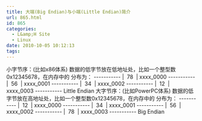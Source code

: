 ```yaml
---
title: 大端(Big Endian)与小端(Little Endian)简介
url: 865.html
id: 865
categories:
  - L&amp;H Site
  - Linux
date: 2010-10-05 10:12:13
tags:
---
```


小字节序：(比如x86体系) 数据的低字节放在低地址处，比如一个整型数0x12345678，在内存中的 分布为： ----------- |  78  | xxxx_0000 ----------- |  56  | xxxx_0001 ----------- |  34  | xxxx_0002 ----------- |  12  | xxxx_0003 ----------- Little Endian 大字节序：(比如PowerPC体系) 数据的低字节放在高地址处，比如一个整型数0x12345678，在内存中的 分布为： ----------- |  12  | xxxx_0000 ----------- |  34  | xxxx_0001 ----------- |  56  | xxxx_0002 ----------- |  78  | xxxx_0003 ----------- Big Endian